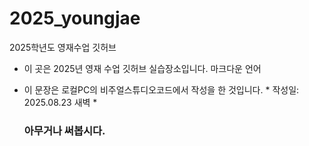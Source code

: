 # 2025_youngjae
2025학년도 영재수업 깃허브
- 이 곳은 2025년 영재 수업 깃허브 실습장소입니다. 마크다운 언어
- 이 문장은 로컬PC의 비주얼스튜디오코드에서 작성을 한 것입니다. * 작성일: 2025.08.23 새벽 *


  ### 아무거나 써봅시다.
